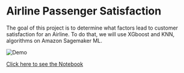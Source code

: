 # Airline Passenger Satisfaction
The goal of this project is to determine what factors lead to customer satisfaction for an Airline. To do that, we will use XGboost and KNN, algorithms on Amazon Sagemaker ML.

![Demo](https://github.com/saulventura/Airline-Passenger-Satisfaction/blob/master/demo.gif)

[Click here to see the Notebook](https://github.com/saulventura/AirlinePassengerSatisfaction/blob/master/Airline%20Passenger%20Satisfaction.ipynb)
